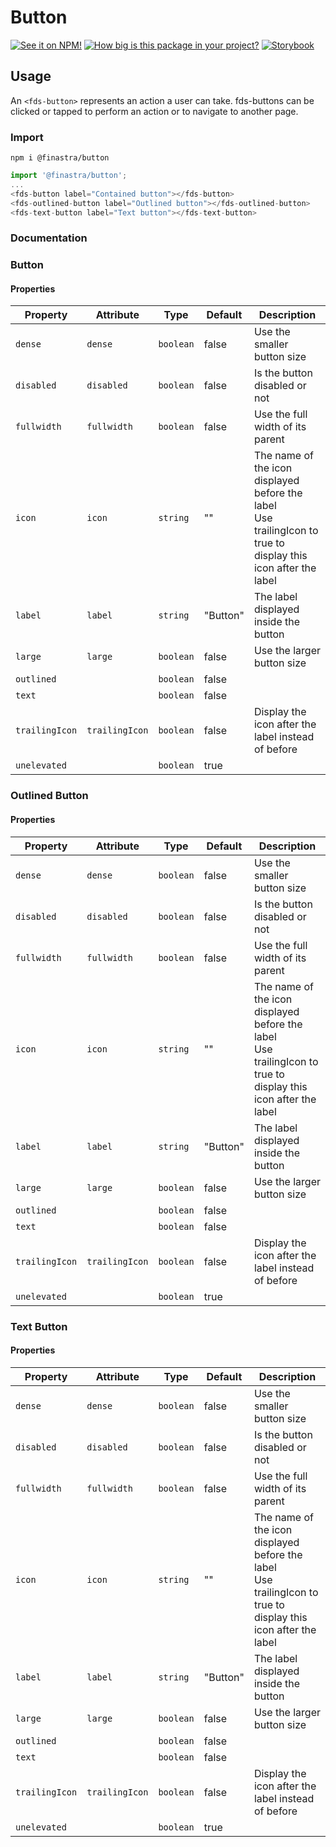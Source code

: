 # Button

[![See it on NPM!](https://img.shields.io/npm/v/@finastra/button?style=for-the-badge)](https://www.npmjs.com/package/@finastra/button)
[![How big is this package in your project?](https://img.shields.io/bundlephobia/minzip/@finastra/button?style=for-the-badge)](https://bundlephobia.com/result?p=@finastra/button)
[![Storybook](https://shields.io/badge/-Play%20with%20this%20web%20component-2a0481?logo=storybook&style=for-the-badge)](https://finastra.github.io/finastra-design-system/?path=/story/actions-button-contained--default)

## Usage

An `<fds-button>` represents an action a user can take. fds-buttons can be clicked or tapped to perform an action or to navigate to another page.

### Import

```
npm i @finastra/button
```

```ts
import '@finastra/button';
...
<fds-button label="Contained button"></fds-button>
<fds-outlined-button label="Outlined button"></fds-outlined-button>
<fds-text-button label="Text button"></fds-text-button>
```

### Documentation

### Button

<!-- DOC:fds-button -->
#### Properties

| Property       | Attribute      | Type      | Default  | Description                                      |
|----------------|----------------|-----------|----------|--------------------------------------------------|
| `dense`        | `dense`        | `boolean` | false    | Use the smaller button size                      |
| `disabled`     | `disabled`     | `boolean` | false    | Is the button disabled or not                    |
| `fullwidth`    | `fullwidth`    | `boolean` | false    | Use the full width of its parent                 |
| `icon`         | `icon`         | `string`  | ""       | The name of the icon displayed before the label<br />Use trailingIcon to true to display this icon after the label |
| `label`        | `label`        | `string`  | "Button" | The label displayed inside the button            |
| `large`        | `large`        | `boolean` | false    | Use the larger button size                       |
| `outlined`     |                | `boolean` | false    |                                                  |
| `text`         |                | `boolean` | false    |                                                  |
| `trailingIcon` | `trailingIcon` | `boolean` | false    | Display the icon after the label instead of before |
| `unelevated`   |                | `boolean` | true     |                                                  |


<!-- /DOC:fds-button -->

### Outlined Button

<!-- DOC:fds-outlined-button -->
#### Properties

| Property       | Attribute      | Type      | Default  | Description                                      |
|----------------|----------------|-----------|----------|--------------------------------------------------|
| `dense`        | `dense`        | `boolean` | false    | Use the smaller button size                      |
| `disabled`     | `disabled`     | `boolean` | false    | Is the button disabled or not                    |
| `fullwidth`    | `fullwidth`    | `boolean` | false    | Use the full width of its parent                 |
| `icon`         | `icon`         | `string`  | ""       | The name of the icon displayed before the label<br />Use trailingIcon to true to display this icon after the label |
| `label`        | `label`        | `string`  | "Button" | The label displayed inside the button            |
| `large`        | `large`        | `boolean` | false    | Use the larger button size                       |
| `outlined`     |                | `boolean` | false    |                                                  |
| `text`         |                | `boolean` | false    |                                                  |
| `trailingIcon` | `trailingIcon` | `boolean` | false    | Display the icon after the label instead of before |
| `unelevated`   |                | `boolean` | true     |                                                  |


<!-- /DOC:fds-outlined-button -->

### Text Button

<!-- DOC:fds-text-button -->
#### Properties

| Property       | Attribute      | Type      | Default  | Description                                      |
|----------------|----------------|-----------|----------|--------------------------------------------------|
| `dense`        | `dense`        | `boolean` | false    | Use the smaller button size                      |
| `disabled`     | `disabled`     | `boolean` | false    | Is the button disabled or not                    |
| `fullwidth`    | `fullwidth`    | `boolean` | false    | Use the full width of its parent                 |
| `icon`         | `icon`         | `string`  | ""       | The name of the icon displayed before the label<br />Use trailingIcon to true to display this icon after the label |
| `label`        | `label`        | `string`  | "Button" | The label displayed inside the button            |
| `large`        | `large`        | `boolean` | false    | Use the larger button size                       |
| `outlined`     |                | `boolean` | false    |                                                  |
| `text`         |                | `boolean` | false    |                                                  |
| `trailingIcon` | `trailingIcon` | `boolean` | false    | Display the icon after the label instead of before |
| `unelevated`   |                | `boolean` | true     |                                                  |
<!-- /DOC:fds-text-button -->
